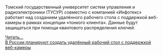 <!--2025-03-30 12:37:49-->
<div class="yb">
  <div class="rss smaller1 habr"><p>Томский государственный университет систем управления и радиоэлектроники (ТУСУР) совместно с компанией «Инфотекс» работает над созданием удалённого рабочего стола с поддержкой веб-камеры в рамках концепции «тонкого клиента». Данные будут защищаться при помощи квантового распределения ключей.&nbsp;</p><p></p> <a href="https://habr.com/ru/articles/895752/#habracut">Читать... <br><a class="light" href="https://habr.com/ru/news/895752/?utm_source=habrahabr&utm_medium=rss&utm_campaign=895752">В России планируют создать удалённый рабочий стол с поддержкой веб-камеры</a></div>
</div>
